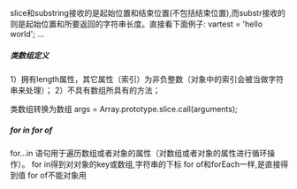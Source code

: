 slice和substring接收的是起始位置和结束位置(不包括结束位置),而substr接收的则是起始位置和所要返回的字符串长度。直接看下面例子: vartest = 'hello world'; ...

##### 类数组定义
1）拥有length属性，其它属性（索引）为非负整数（对象中的索引会被当做字符串来处理）；
2）不具有数组所具有的方法；

类数组转换为数组
args = Array.prototype.slice.call(arguments);

##### for in  for of
for...in 语句用于遍历数组或者对象的属性（对数组或者对象的属性进行循环操作）。
for in得到对对象的key或数组,字符串的下标
for of和forEach一样,是直接得到值
for of不能对象用
